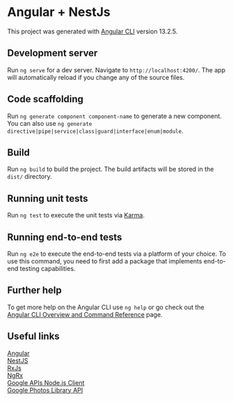 # Angular + NestJs

This project was generated with [Angular CLI](https://github.com/angular/angular-cli) version 13.2.5.

## Development server

Run `ng serve` for a dev server. Navigate to `http://localhost:4200/`. The app will automatically reload if you change any of the source files.

## Code scaffolding

Run `ng generate component component-name` to generate a new component. You can also use `ng generate directive|pipe|service|class|guard|interface|enum|module`.

## Build

Run `ng build` to build the project. The build artifacts will be stored in the `dist/` directory.

## Running unit tests

Run `ng test` to execute the unit tests via [Karma](https://karma-runner.github.io).

## Running end-to-end tests

Run `ng e2e` to execute the end-to-end tests via a platform of your choice. To use this command, you need to first add a package that implements end-to-end testing capabilities.

## Further help

To get more help on the Angular CLI use `ng help` or go check out the [Angular CLI Overview and Command Reference](https://angular.io/cli) page.

## Useful links

[Angular](https://angular.io/docs)  
[NestJS](https://docs.nestjs.com/)  
[RxJs](https://rxjs.dev/guide/overview)  
[NgRx](https://ngrx.io/docs)  
[Google APIs Node.js Client](https://github.com/googleapis/google-api-nodejs-client)  
[Google Photos Library API](https://developers.google.com/photos/library/reference/rest)  
